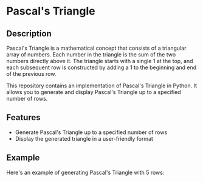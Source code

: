 # Pascal's Triangle

## Description
Pascal's Triangle is a mathematical concept that consists of a triangular array of numbers. Each number in the triangle is the sum of the two numbers directly above it. The triangle starts with a single 1 at the top, and each subsequent row is constructed by adding a 1 to the beginning and end of the previous row.

This repository contains an implementation of Pascal's Triangle in Python. It allows you to generate and display Pascal's Triangle up to a specified number of rows.

## Features
- Generate Pascal's Triangle up to a specified number of rows
- Display the generated triangle in a user-friendly format
## Example
Here's an example of generating Pascal's Triangle with 5 rows:
